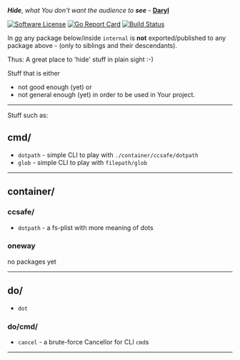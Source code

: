 ***Hide***, *what You don't want the audience to* ***see*** - **[Daryl](Daryl.md)**

[![Software License](https://img.shields.io/badge/license-MIT-brightgreen.svg?style=flat-square)](LICENSE.md)
[![Go Report Card](https://goreportcard.com/badge/github.com/GoLangsam/internal)](https://goreportcard.com/report/github.com/GoLangsam/internal)
[![Build Status](https://travis-ci.org/GoLangsam/internal.svg?branch=master)](https://travis-ci.org/GoLangsam/internal)

In *[go](http://golang.org)* any package below/inside `internal` is **not** exported/published to any package above - (only to siblings and their descendants).

Thus: A great place to 'hide' stuff in plain sight :-)

Stuff that is either
- not good enough (yet) or
- not general enough (yet)
in order to be used in Your project.

---
Stuff such as:

## cmd/
- `dotpath` - simple CLI to play with `./container/ccsafe/dotpath`
- `glob` - simple CLI to play with `filepath/glob`

---
## container/

### ccsafe/
- `dotpath` - a fs-plist with more meaning of dots

### oneway
no packages yet

---
## do/
- `dot`

### do/cmd/
- `cancel` - a brute-force Cancellor for CLI `cmd`s

---